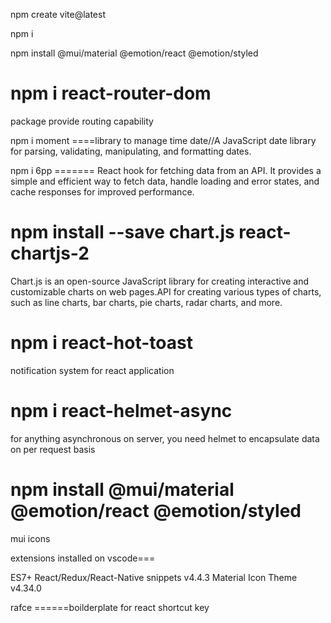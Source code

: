
npm create vite@latest

npm i

npm install @mui/material @emotion/react @emotion/styled

npm i react-router-dom
=======
package provide routing capability

npm i moment ====library to manage time date//A JavaScript date library for parsing, validating, manipulating, and formatting dates.


npm i 6pp ======= React hook for fetching data from an API. It provides a simple and efficient way to fetch data, handle loading and error states, and cache responses for improved performance.


npm install --save chart.js react-chartjs-2
=======
Chart.js is an open-source JavaScript library for creating interactive and customizable charts on web pages.API for creating various types of charts, such as line charts, bar charts, pie charts, radar charts, and more.

npm i react-hot-toast
=======
notification system for react application


npm i react-helmet-async
=======
for anything asynchronous on server, you need helmet to encapsulate data on per request basis


npm install @mui/material @emotion/react @emotion/styled
=======
mui icons


extensions installed on vscode===

ES7+ React/Redux/React-Native snippets
v4.4.3
Material Icon Theme
v4.34.0



rafce ======boilderplate for react shortcut key